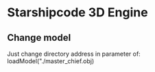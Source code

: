 # Starshipcode 3D Engine

## Change model
Just change directory address in parameter of: loadModel("./master_chief.obj)

